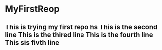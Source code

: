 # MyFirstReop
This is trying my first repo hs
This is the second line
This is the thired line
This is the fourth line
This sis fivth line
----------------------
